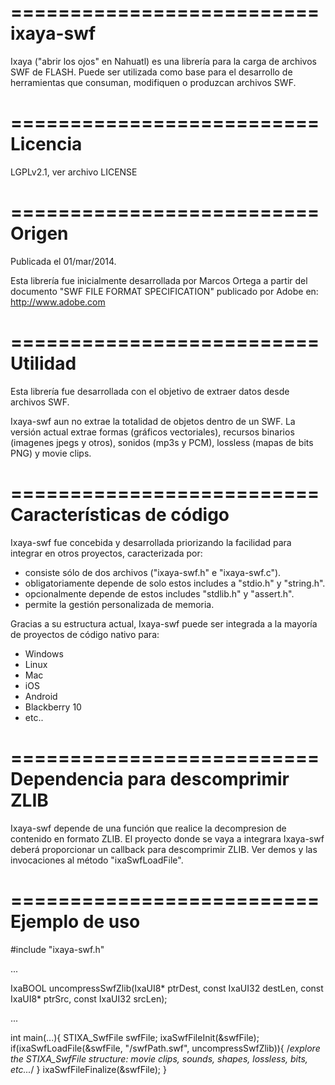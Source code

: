 ==========================
ixaya-swf
==========================

Ixaya ("abrir los ojos" en Nahuatl) es una librería para la carga de archivos SWF de FLASH. Puede ser utilizada como base para el desarrollo de herramientas que consuman, modifiquen o produzcan archivos SWF.

==========================
Licencia
==========================
LGPLv2.1, ver archivo LICENSE

==========================
Origen
==========================
Publicada el 01/mar/2014.

Esta librería fue inicialmente desarrollada por Marcos Ortega a partir del documento "SWF FILE FORMAT SPECIFICATION" publicado por Adobe en: http://www.adobe.com 

==========================
Utilidad
==========================
Esta librería fue desarrollada con el objetivo de extraer datos desde archivos SWF.

Ixaya-swf aun no extrae la totalidad de objetos dentro de un SWF. La versión actual extrae formas (gráficos vectoriales), recursos binarios (imagenes jpegs y otros), sonidos (mp3s y PCM), lossless (mapas de bits PNG) y movie clips.

==========================
Características de código
==========================

Ixaya-swf fue concebida y desarrollada priorizando la facilidad para integrar en otros proyectos, caracterizada por:

- consiste sólo de dos archivos ("ixaya-swf.h" e "ixaya-swf.c").
- obligatoriamente depende de solo estos includes a "stdio.h" y "string.h".
- opcionalmente depende de estos includes "stdlib.h" y "assert.h".
- permite la gestión personalizada de memoria.

Gracias a su estructura actual, Ixaya-swf puede ser integrada a la mayoría de proyectos de código nativo para:

- Windows
- Linux
- Mac
- iOS
- Android
- Blackberry 10
- etc..

==========================
Dependencia para descomprimir ZLIB
==========================

Ixaya-swf depende de una función que realice la decompresion de contenido en formato ZLIB. El proyecto donde se vaya a integrara Ixaya-swf deberá proporcionar un callback para descomprimir ZLIB. Ver demos y las invocaciones al método "ixaSwfLoadFile".

==========================
Ejemplo de uso
==========================

#include "ixaya-swf.h"

...

IxaBOOL uncompressSwfZlib(IxaUI8* ptrDest, const IxaUI32 destLen, const IxaUI8* ptrSrc, const IxaUI32 srcLen);

...

int main(...){
   STIXA_SwfFile swfFile;
   ixaSwfFileInit(&swfFile);
   if(ixaSwfLoadFile(&swfFile, "/swfPath.swf", uncompressSwfZlib)){
      /*explore the STIXA_SwfFile structure: movie clips, sounds, shapes, lossless, bits, etc...*/
   } 
   ixaSwfFileFinalize(&swfFile);
}
